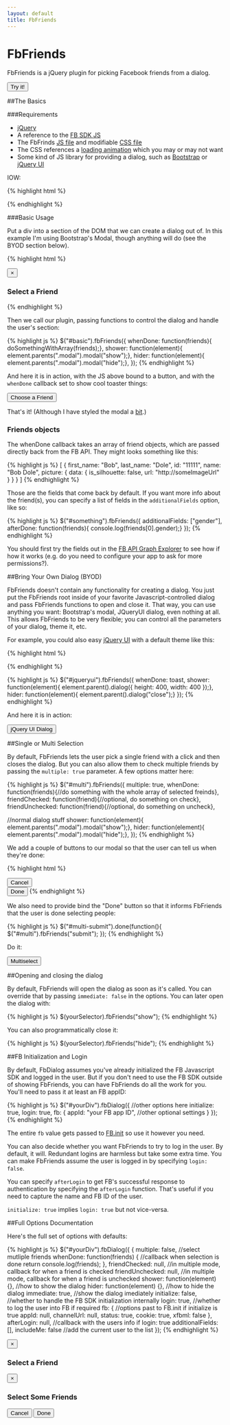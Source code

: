```yaml
---
layout: default
title: FbFriends
---
```


FbFriends
=========

FbFriends is a jQuery plugin for picking Facebook friends from a dialog.

<button class="btn btn-primary basic-button">Try it!</button>

##The Basics

###Requirements

 * [jQuery](http://jquery.com)
 * A reference to the [FB SDK JS](http://connect.facebook.net/en_US/all.js)
 * The FbFrinds [JS file](files/fbfriends.js) and modifiable [CSS file](files/fbFriends.css) 
 * The CSS references a [loading animation](css/ajax-loader.gif) which you may or may not want
 * Some kind of JS library for providing a dialog, such as [Bootstrap](http://twitter.github.com/bootstrap/) or
   [jQuery UI](jqueryui.com)

IOW:

{% highlight html %}
<script type='text/javascript' src='http://code.jquery.com/jquery-1.8.0.min.js'></script>
<script type='text/javascript' src='http://connect.facebook.net/en_US/all.js'></script>

<script type='text/javascript' src='files/fbfriends.js'></script>
<link rel='stylesheet' type='text/css' href='files/fbFriends.css'/>

<!-- or similar -->
<script type='text/javascript' src='js/bootstrap.min.js'></script>
<link rel='stylesheet' type='text/css' href='css/bootstrap.min.css'/>
{% endhighlight %}

###Basic Usage

Put a div into a section of the DOM that we can create a dialog out
of. In this example I'm using Bootstrap's Modal, though anything will do
(see the BYOD section below).

{% highlight html %}
<div class="modal hide" role="dialog">
  <div class="modal-header">
    <button class="close" data-dismiss="modal" type="button" aria-hidden="true">&times;</button>
    <h3>Select a Friend</h3>
  </div>
  <div class="modal-body">
    <!-- This is the important bit -->
    <div id="basic"></div>
  </div>
</div>
{% endhighlight %}

Then we call our plugin, passing functions to control the dialog and
handle the user's section:

{% highlight js %}
$("#basic").fbFriends({
  whenDone: function(friends){ doSomethingWithArray(friends);},
  shower: function(element){ element.parents(".modal").modal("show");},
  hider: function(element){ element.parents(".modal").modal("hide");},
});
{% endhighlight %}

And here it is in action, with the JS above bound to a button, and with
the `whenDone` callback set to show cool toaster things:

<button class="btn basic-button">Choose a Friend</button>

That's it! (Although I have styled the modal a [bit](/css/demo.css).)

### Friends objects

The whenDone callback takes an array of friend objects, which are passed
directly back from the FB API. They might looks something like this:


{% highlight js %}
[
  {
    first_name: "Bob",
    last_name: "Dole",
    id: "11111",
    name: "Bob Dole",
    picture: {
      data: {
        is_silhouette: false,
        url: "http://someImageUrl"
      }
    }
  }
]
{% endhighlight %}

Those are the fields that come back by default. If you want more info
about the friend(s), you can specify a list of fields in the
`additionalFields` option, like so:

{% highlight js %}
$("#something").fbFriends({
  additionalFields: ["gender"],
  afterDone: function(friends){ console.log(friends[0].gender);}
});
{% endhighlight %}


You should first try the fields out in the [FB API Graph
Explorer](https://developers.facebook.com/tools/explorer/?method=GET&path=me%2Ffriends%3Ffields%3Dname%2Cid%2Cpicture%2Cfirst_name%2Clast_name) to see how if how it works (e.g. do you need to configure your app to ask for more permissions?).

##Bring Your Own Dialog (BYOD)

FbFriends doesn't contain any functionality for creating a dialog. You
just put the FbFriends root inside of your favorite Javascript-controlled dialog and pass FbFriends
functions to open and close it. That way, you can use anything you want:
Bootstrap's modal, JQueryUI dialog, even nothing at all. This allows
FbFriends to be very flexible; you can control all the parameters of
your dialog, theme it, etc.

For example, you could also easy [jQuery UI](http://jqueryui.com/) with a default theme like this:

{% highlight html %}
<div title="Select a friend">
  <div id="jqueryui"></div>
</div>
{% endhighlight %}

{% highlight js %}
$("#jqueryui").fbFriends({
  whenDone: toast,
  shower: function(element){ element.parent().dialog({ height: 400, width: 400 });},
  hider: function(element){ element.parent().dialog("close");}
});
{% endhighlight %}

And here it is in action:

<button class="btn" id="jqueryui-button">jQuery UI Dialog</button>

##Single or Multi Selection

By default, FbFriends lets the user pick a single friend with a click
and then closes the dialog. But you can also allow them to check
multiple friends by passing the `multiple: true` parameter. A few
options matter here:

{% highlight js %}
$("#multi").fbFriends({
  multiple: true,
  whenDone: function(friends){//do something with the whole array of selected freinds},
  friendChecked: function(friend){//optional, do something on check},
  friendUnchecked: function(friend){//optional, do something on uncheck},

  //normal dialog stuff
  shower: function(element){ element.parents(".modal").modal("show");},
  hider: function(element){ element.parents(".modal").modal("hide");},
});
{% endhighlight %}

We add a couple of buttons to our modal so that the user can tell us
when they're done:

{% highlight html %}
<div class="modal-footer"> 
  <button class="btn" data-dismiss="modal" aria-hidden="true">Cancel</div>
  <button id="multi-submit" class="btn btn-primary">Done</button>
</div>
{% endhighlight %}

We also need to provide bind the "Done" button so that it informs
FbFriends that the user is done selecting people:

{% highlight js %}
$("#multi-submit").done(function(){
  $("#multi").fbFriends("submit");
});
{% endhighlight %}

Do it:

<button class="btn multi-button">Multiselect</button>

##Opening and closing the dialog

By default, FbFriends will open the dialog as soon as it's called. You
can override that by passing `immediate: false` in the options. You can
later open the dialog with:

{% highlight js %}
$(yourSelector).fbFriends("show");
{% endhighlight %}

You can also programmatically close it:

{% highlight js %}
$(yourSelector).fbFriends("hide");
{% endhighlight %}

##FB Initialization and Login

By default, FbDialog assumes you've already initialized the FB
Javascript SDK and logged in the user. But if you don't need to use the
FB SDK outside of showing FbFriends, you can have FbFriends do all the
work for you. You'll need to pass it at least an FB appID:

{% highlight js %}
$("#yourDiv").fbDialog({
  //other options here
  initialize: true,
  login: true,
  fb: {
    appId: "your FB app ID",
    //other optional settings
  }
});
{% endhighlight %}

The entire `fb` value gets passed to [FB.init](https://developers.facebook.com/docs/reference/javascript/FB.init/) so use it however you need. 

You can also decide whether you want FbFriends to try to log in the
user. By default, it will. Redundant logins are harmless but take some
extra time. You can make FbFriends assume the user is logged in by
specifying `login: false`.

You can specify `afterLogin` to get FB's successful response to
authentication by specifying the `afterLogin` function. That's useful if
you need to capture the name and FB ID of the user.

`initialize: true` implies `login: true` but not vice-versa.

##Full Options Documentation

Here's the full set of options with defaults:

{% highlight js %}
$("#yourDiv").fbDialog({
{
  multiple: false,                //select mutliple friends
  whenDone: function(friends) {   //callback when selection is done
    return console.log(friends);
  },
  friendChecked: null,            //in multiple mode, callback for when a friend is checked
  friendUnchecked: null,          //in multiple mode, callback for when a friend is unchecked
  shower: function(element) {},   //how to show the dialog
  hider: function(element) {},    //how to hide the dialog
  immediate: true,                //show the dialog imediately
  initialize: false,              //whether to handle the FB SDK initialization internally
  login: true,                    //whether to log the user into FB if required
  fb: {                           //options past to FB.init if initialize is true
    appId: null,
    channelUrl: null,
    status: true,
    cookie: true,
    xfbml: false
  },
  afterLogin: null,                //callback with the users info if login: true
  additionalFields: [],
  includeMe: false                 //add the current user to the list
});
{% endhighlight %}

<div class="modal hide" role="dialog">
  <div class="modal-header">
    <button class="close" data-dismiss="modal" type="button" aria-hidden= "true">&times;</button>
    <h3>Select a Friend</h3>
  </div>
  <div class="modal-body">
    <div id="basic"></div>
  </div>
</div>

<div class="modal hide" role="dialog">
  <div class="modal-header">
    <button class="close" data-dismiss="modal" type="button" aria-hidden= "true">&times;</button>
    <h3>Select Some Friends</h3>
  </div>
  <div class="modal-body">
    <div id="multi"></div>
  </div>
  <div class="modal-footer"> 
    <button class="btn" data-dismiss="modal" aria-hidden="true">Cancel</button>
    <button id="multi-submit" class="btn btn-primary">Done</button>
  </div>
</div>

<div title="Select a friend">
  <div id="jqueryui"></div>
</div>
